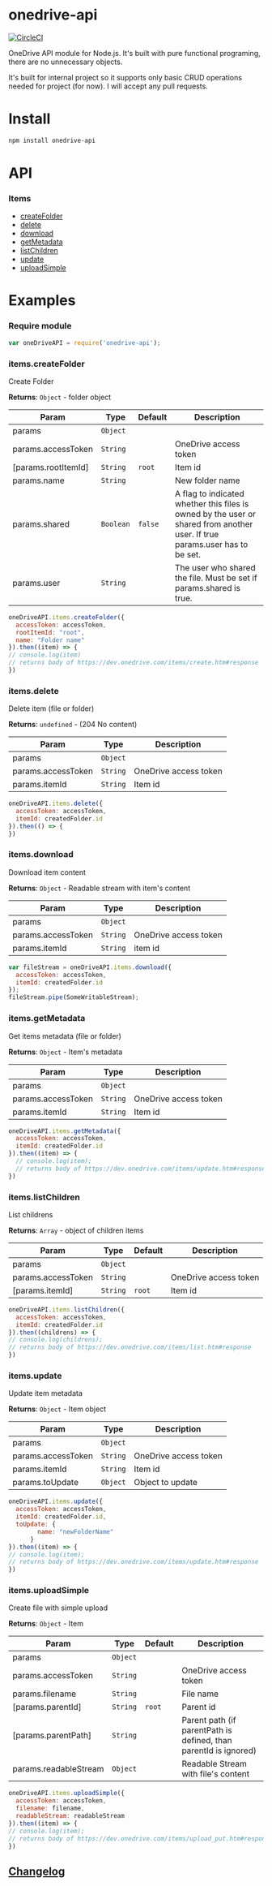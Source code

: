 # onedrive-api

[![CircleCI](https://circleci.com/gh/dkatavic/onedrive-api/tree/master.svg?style=svg&circle-token=0410ac864820f55930f276a46fa955a788b03eee)](https://circleci.com/gh/dkatavic/onedrive-api/tree/master)

OneDrive API module for Node.js. It's built with pure functional programing, there are no unnecessary objects.

It's built for internal project so it supports only basic CRUD operations needed for project (for now). I will accept any pull requests.

# Install

```sh
npm install onedrive-api
```

# API

### Items

  - [createFolder](#itemscreatefolder)
  - [delete](#itemsdelete)
  - [download](#itemsdownload)
  - [getMetadata](#itemsgetmetadata)
  - [listChildren](#itemslistchildren)
  - [update](#itemsupdate)
  - [uploadSimple](#itemsuploadsimple)

# Examples

### Require module

```javascript
var oneDriveAPI = require('onedrive-api');
```
  
### items.createFolder

Create Folder

**Returns**: <code>Object</code> - folder object  

| Param | Type | Default | Description |
| --- | --- | --- | --- |
| params | <code>Object</code> |  |  |
| params.accessToken | <code>String</code> |  | OneDrive access token |
| [params.rootItemId] | <code>String</code> | <code>root</code> | Item id |
| params.name | <code>String</code> |  | New folder name |
| params.shared | <code>Boolean</code> | <code>false</code> | A flag to indicated whether this files is owned by the user or shared from another user. If true params.user has to be set. |
| params.user | <code>String</code> |  | The user who shared the file. Must be set if params.shared is true. |


```javascript
oneDriveAPI.items.createFolder({
  accessToken: accessToken,
  rootItemId: "root",
  name: "Folder name"
}).then((item) => {
// console.log(item)
// returns body of https://dev.onedrive.com/items/create.htm#response
})
```

### items.delete

Delete item (file or folder)

**Returns**: <code>undefined</code> - (204 No content)  

| Param | Type | Description |
| --- | --- | --- |
| params | <code>Object</code> |  |
| params.accessToken | <code>String</code> | OneDrive access token |
| params.itemId | <code>String</code> | Item id |


```javascript
oneDriveAPI.items.delete({
  accessToken: accessToken,
  itemId: createdFolder.id
}).then(() => {
})
```

### items.download

Download item content

**Returns**: <code>Object</code> - Readable stream with item's content  


| Param | Type | Description |
| --- | --- | --- |
| params | <code>Object</code> |  |
| params.accessToken | <code>String</code> | OneDrive access token |
| params.itemId | <code>String</code> | item id |  

```javascript
var fileStream = oneDriveAPI.items.download({
  accessToken: accessToken,
  itemId: createdFolder.id
});
fileStream.pipe(SomeWritableStream);
```

### items.getMetadata

Get items metadata (file or folder)

**Returns**: <code>Object</code> - Item's metadata  

| Param | Type | Description |
| --- | --- | --- |
| params | <code>Object</code> |  |
| params.accessToken | <code>String</code> | OneDrive access token |
| params.itemId | <code>String</code> | Item id |


```javascript
oneDriveAPI.items.getMetadata({
  accessToken: accessToken,
  itemId: createdFolder.id
}).then((item) => {
  // console.log(item);
  // returns body of https://dev.onedrive.com/items/update.htm#response
})
```

### items.listChildren

List childrens

**Returns**: <code>Array</code> - object of children items  

| Param | Type | Default | Description |
| --- | --- | --- | --- |
| params | <code>Object</code> |  |  |
| params.accessToken | <code>String</code> |  | OneDrive access token |
| [params.itemId] | <code>String</code> | <code>root</code> | Item id |


```javascript
oneDriveAPI.items.listChildren({
  accessToken: accessToken,
  itemId: createdFolder.id
}).then((childrens) => {
// console.log(childrens);
// returns body of https://dev.onedrive.com/items/list.htm#response
})
```

### items.update

Update item metadata

**Returns**: <code>Object</code> - Item object  

| Param | Type | Description |
| --- | --- | --- |
| params | <code>Object</code> |  |
| params.accessToken | <code>String</code> | OneDrive access token |
| params.itemId | <code>String</code> | Item id |
| params.toUpdate | <code>Object</code> | Object to update |


```javascript
oneDriveAPI.items.update({
  accessToken: accessToken,
  itemId: createdFolder.id,
  toUpdate: {
        name: "newFolderName"
      }
}).then((item) => {
// console.log(item);
// returns body of https://dev.onedrive.com/items/update.htm#response
})
```

### items.uploadSimple

Create file with simple upload

**Returns**: <code>Object</code> - Item  

| Param | Type | Default | Description |
| --- | --- | --- | --- |
| params | <code>Object</code> |  |  |
| params.accessToken | <code>String</code> |  | OneDrive access token |
| params.filename | <code>String</code> |  | File name |
| [params.parentId] | <code>String</code> | <code>root</code> | Parent id |
| [params.parentPath] | <code>String</code> |  | Parent path (if parentPath is defined, than parentId is ignored) |
| params.readableStream | <code>Object</code> |  | Readable Stream with file's content | 


```javascript
oneDriveAPI.items.uploadSimple({
  accessToken: accessToken,
  filename: filename,
  readableStream: readableStream
}).then((item) => {
// console.log(item);
// returns body of https://dev.onedrive.com/items/upload_put.htm#response
})
```

## [Changelog](./CHANGELOG.md)
